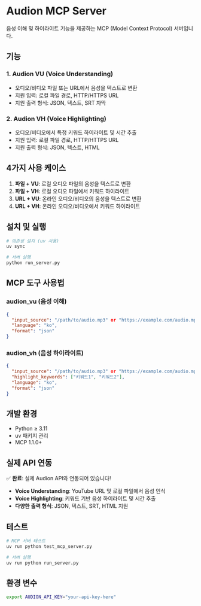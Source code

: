 # Audion MCP Server

음성 이해 및 하이라이트 기능을 제공하는 MCP (Model Context Protocol) 서버입니다.

## 기능

### 1. Audion VU (Voice Understanding)
- 오디오/비디오 파일 또는 URL에서 음성을 텍스트로 변환
- 지원 입력: 로컬 파일 경로, HTTP/HTTPS URL
- 지원 출력 형식: JSON, 텍스트, SRT 자막

### 2. Audion VH (Voice Highlighting)  
- 오디오/비디오에서 특정 키워드 하이라이트 및 시간 추출
- 지원 입력: 로컬 파일 경로, HTTP/HTTPS URL
- 지원 출력 형식: JSON, 텍스트, HTML

## 4가지 사용 케이스

1. **파일 + VU**: 로컬 오디오 파일의 음성을 텍스트로 변환
2. **파일 + VH**: 로컬 오디오 파일에서 키워드 하이라이트
3. **URL + VU**: 온라인 오디오/비디오의 음성을 텍스트로 변환  
4. **URL + VH**: 온라인 오디오/비디오에서 키워드 하이라이트

## 설치 및 실행

```bash
# 의존성 설치 (uv 사용)
uv sync

# 서버 실행
python run_server.py
```

## MCP 도구 사용법

### audion_vu (음성 이해)
```json
{
  "input_source": "/path/to/audio.mp3" or "https://example.com/audio.mp3",
  "language": "ko",
  "format": "json"
}
```

### audion_vh (음성 하이라이트)
```json
{
  "input_source": "/path/to/audio.mp3" or "https://example.com/audio.mp3", 
  "highlight_keywords": ["키워드1", "키워드2"],
  "language": "ko",
  "format": "json"
}
```

## 개발 환경

- Python ≥ 3.11
- uv 패키지 관리
- MCP 1.1.0+

## 실제 API 연동

✅ **완료**: 실제 Audion API와 연동되어 있습니다!

- **Voice Understanding**: YouTube URL 및 로컬 파일에서 음성 인식
- **Voice Highlighting**: 키워드 기반 음성 하이라이트 및 시간 추출
- **다양한 출력 형식**: JSON, 텍스트, SRT, HTML 지원

## 테스트

```bash
# MCP 서버 테스트
uv run python test_mcp_server.py

# 서버 실행
uv run python run_server.py
```

## 환경 변수

```bash
export AUDION_API_KEY="your-api-key-here"
```